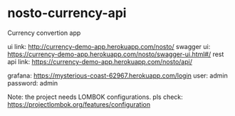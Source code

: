 # nosto-currency-api
Currency convertion app


ui link:       http://currency-demo-app.herokuapp.com/nosto/
swagger ui:    https://currency-demo-app.herokuapp.com/nosto/swagger-ui.html#/
rest api link: https://currency-demo-app.herokuapp.com/nosto/api/

grafana:       https://mysterious-coast-62967.herokuapp.com/login
                  user: admin 
                  password: admin
                  
Note: the project needs LOMBOK configurations.
pls check: https://projectlombok.org/features/configuration
         
         

